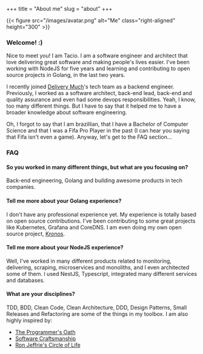 +++
title = "About me"
slug = "about"
+++

{{< figure src="/images/avatar.png" alt="Me" class="right-aligned" height="300" >}}

### Welcome! :)

Nice to meet you! I am Tacio. I am a software engineer and architect 
that love delivering great software and making people's lives easier.
I've been working with NodeJS for five years and learning and contributing
to open source projects in Golang, in the last two years.

I recently joined [Delivery Much](https://deliverymuch.com.br)'s tech team as a backend engineer. Previously,
I worked as a software architect, back-end lead, back-end and quality assurance
and even had some devops responsibilities.
Yeah, I know, too many different things. But I have to say that it helped me
to have a broader knowledge about software engineering.

Oh, I forgot to say that I am brazillian, that I have a Bachelor of Computer Science
and that I was a Fifa Pro Player in the past (I can hear you saying that Fifa isn't
even a game). Anyway, let's get to the FAQ section...

### FAQ

#### So you worked in many different things, but what are you focusing on?
Back-end engineering, Golang and building awesome products in tech companies.


#### Tell me more about your Golang experience?
I don't have any professional experience yet. My experience is totally based on open
source contributions. I've been contributing to some great projects like Kubernetes,
Grafana and CoreDNS. I am even doing my own open source project, [Kronos](https://github.com/taciomcosta/kronos).


#### Tell me more about your NodeJS experience?
Well, I've worked in many different products related to monitoring, delivering,
scraping, microservices and monoliths, and I even architected some of them. I used NestJS,
Typescript, integrated many different services and databases.


#### What are your disciplines?
TDD, BDD, Clean Code, Clean Architecture, DDD, Design Patterns, Small Releases
and Refactoring are some of the things in my toolbox. I am also highly inspired by:

- [The Programmer's Oath](https://blog.cleancoder.com/uncle-bob/2015/11/18/TheProgrammersOath.html)
- [Software Craftsmanship](https://manifesto.softwarecraftsmanship.org/)
- [Ron Jeffrie's Circle of Life](https://agiletools.files.wordpress.com/2019/02/fig2.png)

